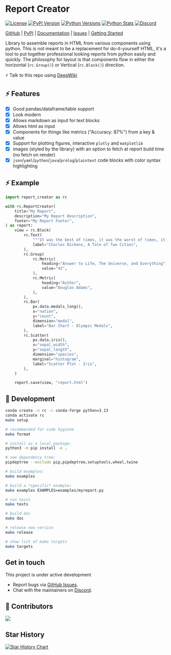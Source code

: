 # Report Creator

[![License](https://img.shields.io/badge/license-MIT-blue.svg?style=for-the-badge)](https://www.apache.org/licenses/LICENSE-2.0)
[![PyPI Version](https://img.shields.io/pypi/v/report_creator.svg?style=for-the-badge&color=blue)](https://pypi.org/project/report_creator)
[![Python Versions](https://img.shields.io/pypi/pyversions/report_creator.svg?logo=python&logoColor=white&style=for-the-badge)](https://pypi.org/project/report_creator)
[![Python Stats](https://img.shields.io/pypi/dw/report_creator?style=for-the-badge)](https://pypi.org/project/report_creator)
[![Discord](https://img.shields.io/discord/1318814951795593236?style=for-the-badge)](https://discord.gg/c4VZp5ze)

[GitHub](https://github.com/darenr/report_creator) |
[PyPI](https://pypi.org/project/report_creator/) |
[Documentation](https://report-creator.readthedocs.io) |
[Issues](https://github.com/darenr/report_creator/issues) |
[Getting Started](https://report-creator.readthedocs.io/en/latest/getting_started.html)

Library to assemble reports in HTML from various components using python. This is not meant to be a replacement for do-it-yourself HTML,
it's a tool to put together professional looking reports from python easily and quickly. The philosophy for layout is that components flow in
either the horizontal (`rc.Group()`) or Vertical (`rc.Block()`) direction.

⚡ Talk to this repo using [DeepWiki](https://deepwiki.com/darenr/report_creator) 

## ⚡ Features

- [x] Good pandas/dataframe/table support
- [x] Look modern
- [x] Allows markdown as input for text blocks
- [x] Allows html as input
- [x] Components for things like metrics ("Accuracy: 87%") from a key & value
- [x] Support for plotting figures, interactive `plotly` and `matplotlib`
- [x] images (styled by the library) with an option to fetch at report build time (no fetch on render)
- [x] `json`/`yaml`/`python`/`java`/`prolog`/`plaintext` code blocks with color syntax highlighting

## ⚡ Example

```python
import report_creator as rc

with rc.ReportCreator(
    title="My Report",
    description="My Report Description",
    footer="My Report Footer",
) as report:
    view = rc.Block(
        rc.Text(
            """It was the best of times, it was the worst of times, it was the age of wisdom, it was the age of foolishness, it was the epoch of belief, it was the epoch of incredulity, it was the season of light, it was the season of darkness, it was the spring of hope, it was the winter of despair.""",
            label="Charles Dickens, A Tale of Two Cities",
        ),
        rc.Group(
            rc.Metric(
                heading="Answer to Life, The Universe, and Everything",
                value="42",
            ),
            rc.Metric(
                heading="Author",
                value="Douglas Adams",
            ),
        ),
        rc.Bar(
            px.data.medals_long(),
            x="nation",
            y="count",
            dimension="medal",
            label="Bar Chart - Olympic Medals",
        ),
        rc.Scatter(
            px.data.iris(),
            x="sepal_width",
            y="sepal_length",
            dimension="species",
            marginal="histogram",
            label="Scatter Plot - Iris",
        ),
    )

    report.save(view, "report.html")
```

## 🤗 Development

```sh
conda create -n rc -c conda-forge python=3.13
conda activate rc
make setup

# recommended for code hygiene
make format

# install as a local package:
python3 -m pip install -e .

# see dependency tree:
pipdeptree --exclude pip,pipdeptree,setuptools,wheel,twine

# build examples:
make examples

# build a *specific* example:
make examples EXAMPLES=examples/myreport.py

# run tests
make tests

# build doc
make doc

# release new version
make release

# show list of make targets
make targets

```

## Get in touch

This project is under active development

- Report bugs via [GitHub Issues](https://github.com/darenr/report_creator/issues).
- Chat with the maintainers on [Discord](https://discord.com/channels/1318814951795593236/1318814951795593239).

## 🎉 Contributors

<a href="https://github.com/darenr/report_creator/graphs/contributors">
  <img src="https://contrib.rocks/image?repo=darenr/report_creator" />
</a>

## Star History

[![Star History Chart](https://api.star-history.com/svg?repos=darenr/report_creator&type=Date)](https://www.star-history.com/#darenr/report_creator&Date)

